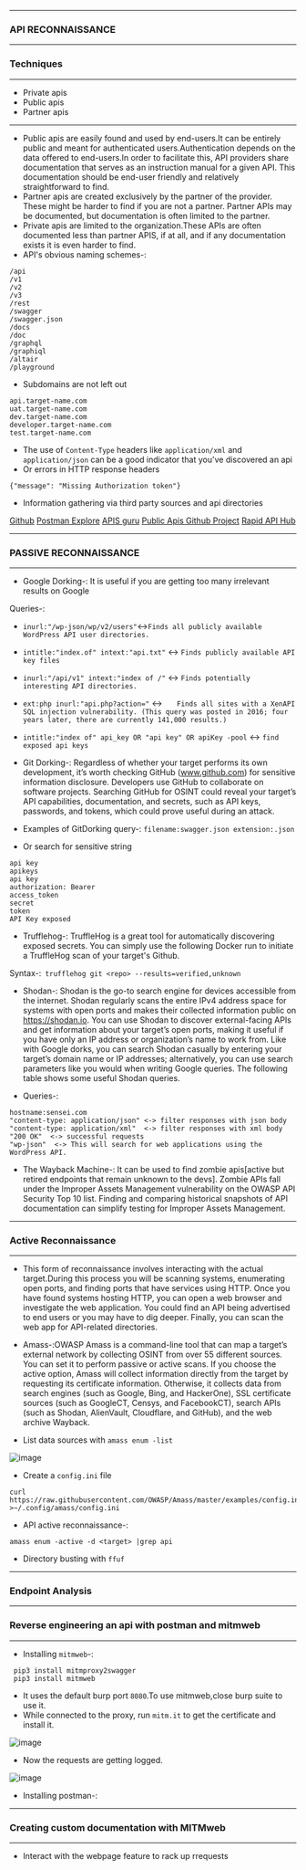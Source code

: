 ---------------

### API RECONNAISSANCE

----------------

### Techniques

----------------

-  Private apis
-  Public apis
-  Partner apis

---------------

- Public apis are easily found and used by end-users.It can be entirely public and meant for authenticated users.Authentication depends on the data offered to end-users.In order to facilitate this, API providers share documentation that serves as an instruction manual for a given API. This documentation should be end-user friendly and relatively straightforward to find.
- Partner apis are created exclusively by the partner of the provider. These might be harder to find if you are not a partner. Partner APIs may be documented, but documentation is often limited to the partner.
- Private apis are limited to the organization.These APIs are often documented less than partner APIS, if at all, and if any documentation exists it is even harder to find.
- API's obvious naming schemes-:

```
/api
/v1
/v2
/v3
/rest
/swagger
/swagger.json
/docs
/doc
/graphql
/graphiql
/altair
/playground
```

- Subdomains are not left out

```
api.target-name.com
uat.target-name.com
dev.target-name.com
developer.target-name.com
test.target-name.com
```

- The use of `Content-Type` headers like `application/xml` and `application/json` can be a good indicator that you've discovered an api
- Or errors in HTTP response headers

```
{"message": "Missing Authorization token"}
```

- Information gathering via third party sources and api directories

[Github](github.com)
[Postman Explore](https://www.postman.com/explore/apis)
[APIS guru](https://apis.guru/)
[Public Apis Github Project](https://github.com/public-apis/public-apis)
[Rapid API Hub](https://rapidapi.com/search/)

----------------

### PASSIVE RECONNAISSANCE

----------------

- Google Dorking-: It is useful if you are getting too many irrelevant results on Google

Queries-:

- `inurl:"/wp-json/wp/v2/users"`<->`Finds all publicly available WordPress API user directories.`
- `intitle:"index.of" intext:"api.txt"` <-> `Finds publicly available API key files`
- `inurl:"/api/v1" intext:"index of /"` <-> `Finds potentially interesting API directories.`
- `ext:php inurl:"api.php?action="` <-> `	Finds all sites with a XenAPI SQL injection vulnerability. (This query was posted in 2016; four years later, there are currently 141,000 results.)`
- `intitle:"index of" api_key OR "api key" OR apiKey -pool` <-> `find exposed api keys`

- Git Dorking-: Regardless of whether your target performs its own development, it’s worth checking GitHub (www.github.com) for sensitive information disclosure. Developers use GitHub to collaborate on software projects. Searching GitHub for OSINT could reveal your target’s API capabilities, documentation, and secrets, such as API keys, passwords, and tokens, which could prove useful during an attack.
- Examples of GitDorking query-: `filename:swagger.json extension:.json`
- Or search for sensitive string

```
api key
apikeys
api key
authorization: Bearer
access_token
secret
token
API Key exposed
```

- Trufflehog-: TruffleHog is a great tool for automatically discovering exposed secrets. You can simply use the following Docker run to initiate a TruffleHog scan of your target's Github.

Syntax-:` trufflehog git <repo> --results=verified,unknown`

- Shodan-: Shodan is the go-to search engine for devices accessible from the internet. Shodan regularly scans the entire IPv4 address space for systems with open ports and makes their collected information public on https://shodan.io. You can use Shodan to discover external-facing APIs and get information about your target’s open ports, making it useful if you have only an IP address or organization’s name to work from. Like with Google dorks, you can search Shodan casually by entering your target’s domain name or IP addresses; alternatively, you can use search parameters like you would when writing Google queries. The following table shows some useful Shodan queries.

- Queries-:

```
hostname:sensei.com 
"content-type: application/json" <-> filter responses with json body
"content-type: application/xml"  <-> filter responses with xml body
"200 OK"  <-> successful requests
"wp-json"  <-> This will search for web applications using the WordPress API.
```

- The Wayback Machine-: It can be used to find zombie apis[active but retired endpoints that remain unknown to the devs]. Zombie APIs fall under the Improper Assets Management vulnerability on the OWASP API Security Top 10 list. Finding and comparing historical snapshots of API documentation can simplify testing for Improper Assets Management.

----------------

### Active Reconnaissance

----------------

- This form of reconnaissance involves interacting with the actual target.During this process you will be scanning systems, enumerating open ports, and finding ports that have services using HTTP. Once you have found systems hosting HTTP, you can open a web browser and investigate the web application. You could find an API being advertised to end users or you may have to dig deeper. Finally, you can scan the web app for API-related directories.

- Amass-:OWASP Amass is a command-line tool that can map a target’s external network by collecting OSINT from over 55 different sources. You can set it to perform passive or active scans. If you choose the active option, Amass will collect information directly from the target by requesting its certificate information. Otherwise, it collects data from search engines (such as Google, Bing, and HackerOne), SSL certificate sources (such as GoogleCT, Censys, and FacebookCT), search APIs (such as Shodan, AlienVault, Cloudflare, and GitHub), and the web archive Wayback.

- List data sources with `amass enum -list`

![image](https://github.com/user-attachments/assets/850ed4fe-c704-4d99-8784-525a2818faae)

- Create a `config.ini` file

```
curl https://raw.githubusercontent.com/OWASP/Amass/master/examples/config.ini >~/.config/amass/config.ini
```

- API active reconnaissance-:

`amass enum -active -d <target> |grep api`

- Directory busting with `ffuf`

------------------

### Endpoint Analysis

------------------

### Reverse engineering an api with postman and mitmweb

------------------

- Installing `mitmweb`-:

```pwsh
 pip3 install mitmproxy2swagger
 pip3 install mitmweb
```

- It uses the default burp port `8080`.To use mitmweb,close burp suite to use it.
- While connected to the proxy, run `mitm.it` to get the certificate and install it.

![image](https://github.com/user-attachments/assets/e9118525-8157-43e0-b696-a1463bade257)

- Now the requests are getting logged.

![image](https://github.com/user-attachments/assets/c3c461c3-fece-4dee-a7f0-6c07022952be)

- Installing postman-:

------------------

### Creating custom documentation with MITMweb

------------------

- Interact with the webpage feature to rack up rrequests



